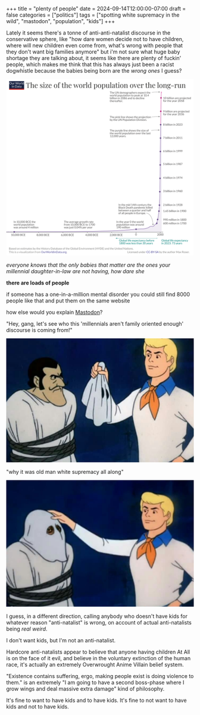 +++
title = "plenty of people"
date = 2024-09-14T12:00:00-07:00
draft = false
categories = ["politics"]
tags = ["spotting white supremacy in the wild", "mastodon", "population", "kids"]
+++

Lately it seems there's a tonne of anti-anti-natalist discourse in the conservative sphere, like "how dare women decide not to have children, where will new children even come from, what's wrong with people that they don't want big families anymore" but i'm not sure what huge baby shortage they are talking about, it seems like there are plenty of fuckin' people, which makes me think that this has always just been a racist dogwhistle because the babies being born are the _wrong ones_ I guess?

![](./population.png)

_everyone knows that the only babies that matter are the ones your millennial daughter-in-law are not having, how dare she_

**there are loads of people**

if someone has a one-in-a-million mental disorder you could still find 8000 people like that and put them on the same website

how else would you explain [Mastodon](https://joinmastodon.org)?

"Hey, gang, let's see who this 'millennials aren't family oriented enough' discourse is coming from!"

![](./scoob-1.png)

"why it was old man white supremacy all along"

![](./scoob-2.png)

I guess, in a different direction, calling anybody who doesn't have kids for whatever reason "anti-natalist" is wrong, on account of actual anti-natalists being _real weird_.

I don't want kids, but I'm not an anti-natalist.

Hardcore anti-natalists appear to believe that anyone having children At All is on the face of it evil, and believe in the voluntary extinction of the human race, it's actually an extremely Overwrought Anime Villain belief system.

"Existence contains suffering, ergo, making people exist is doing violence to them." is an extremely "I am going to have a second boss-phase where I grow wings and deal massive extra damage" kind of philosophy.

It's fine to want to have kids and to have kids. It's fine to not want to have kids and not to have kids.